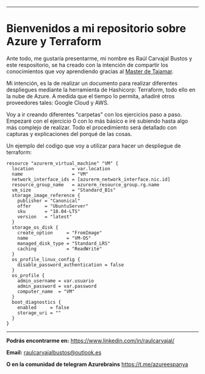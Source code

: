
---

# Bienvenidos a mi repositorio sobre Azure y Terraform

Ante todo, me gustaría presentarme, mi nombre es Raúl Carvajal Bustos y este respositorio, se ha creado con la intención de compartir los conocimientos que voy aprendiendo gracias al [Master de Tajamar](https://fpprofessionaleducation.tajamar.es/informatica/masteres-de-especializacion-en-microsoft-cisco-aws/administracion-sistemas-multicloud-devops-azure-aws/).

Mi intención, es la de realizar un documento para realizar diferentes despliegues mediante la herramienta de Hashicorp: Terraform, todo ello en la nube de Azure. A medida que el tiempo lo permita, añadiré otros proveedores tales: Google Cloud y AWS.

Voy a ir creando diferentes "carpetas" con los ejercicios paso a paso. Empezaré con el ejercicio 0 con lo más básico e iré subiendo hasta algo más complejo de realizar. Todo el procedimiento será detallado con capturas y explicaciones del porqué de las cosas.

Un ejemplo del codigo que voy a utilizar para hacer un despliegue de terraform:

~~~
resource "azurerm_virtual_machine" "VM" {
  location              = var.location
  name                  = "VM"
  network_interface_ids = [azurerm_network_interface.nic.id]
  resource_group_name   = azurerm_resource_group.rg.name
  vm_size               = "Standard_B1s"
  storage_image_reference {
    publisher = "Canonical"
    offer     = "UbuntuServer"
    sku       = "18.04-LTS"
    version   = "latest"
  }
  storage_os_disk {
    create_option     = "FromImage"
    name              = "VM-OS"
    managed_disk_type = "Standard_LRS"
    caching           = "ReadWrite"
  }
  os_profile_linux_config {
    disable_password_authentication = false
  }
  os_profile {
    admin_username = var.usuario
    admin_password = var.password
    computer_name  = "VM"
  }
  boot_diagnostics {
    enabled     = false
    storage_uri = ""
  }
}
~~~
---
**Podrás encontrarme en:**
<https://www.linkedin.com/in/raulcarvajal/>

**Email:**
<raulcarvajalbustos@outlook.es>

**O en la comunidad de telegram Azurebrains**
<https://t.me/azureespanya>
